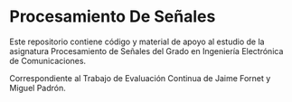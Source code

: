 # Procesamiento De Señales
Este repositorio contiene código y material de apoyo al estudio de la asignatura Procesamiento de Señales del Grado en Ingeniería Electrónica de Comunicaciones.

Correspondiente al Trabajo de Evaluación Continua de Jaime Fornet y Miguel Padrón.
